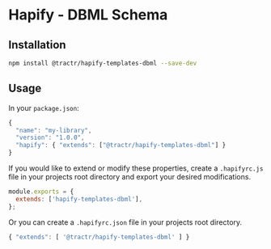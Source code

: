 # Hapify - DBML Schema

## Installation

```sh
npm install @tractr/hapify-templates-dbml --save-dev
```

## Usage

In your `package.json`:

```javascript
{
  "name": "my-library",
  "version": "1.0.0",
  "hapify": { "extends": ["@tractr/hapify-templates-dbml"] }
}
```

If you would like to extend or modify these properties, create a `.hapifyrc.js`
file in your projects root directory and export your desired modifications.

```javascript
module.exports = {
  extends: ['hapify-templates-dbml'],
};
```

Or you can create a `.hapifyrc.json` file in your projects root directory.

```javascript
{ "extends": [ '@tractr/hapify-templates-dbml' ] }
```
